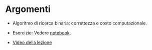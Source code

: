 # Argomenti

* Algoritmo di ricerca binaria: correttezza e costo computazionale.

* Esercizio: Vedere [notebook](ricerca_binaria.ipynb).

* [Video della lezione](https://www.dropbox.com/s/m1hn9v0gzilmv0m/20220113-lezione_24.mp4?dl=1)


